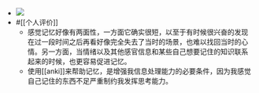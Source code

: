- ![](https://firebasestorage.googleapis.com/v0/b/firescript-577a2.appspot.com/o/imgs%2Fapp%2Fxinyiheng%2FWI0Y8hwiWk.png?alt=media&token=384e4d41-9e4a-415f-a033-455a9de0ab24)
- #[[个人评价]]
    - 感觉记忆好像有两面性，一方面它确实很短，以至于有时候很兴奋的发现在过一段时间之后再看好像完全失去了当时的场景，也难以找回当时的心情。另一方面，当情绪以及其他感官信息和某些自己想要记住的知识联系起来的时候，也更容易促进记忆。
    - 使用[[anki]]来帮助记忆，是增强我信息处理能力的必要条件，因为我感觉自己记住的东西不足严重制约我发挥思考能力。
